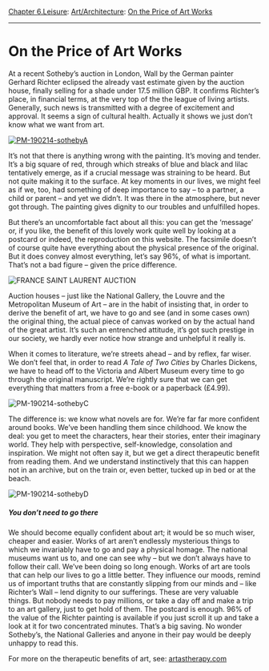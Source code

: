 [Chapter 6.Leisure](https://www.theschooloflife.com/thebookoflife/category/leisure/): [Art/Architecture](https://www.theschooloflife.com/thebookoflife/category/leisure/artarchitecture/): [On the Price of Art Works](https://www.theschooloflife.com/thebookoflife/art-reaches-record-price-at-auction-sign-we-dont-have-much-of-a-clue-what-art-is-for/)

* * *

# On the Price of Art Works

At a recent Sotheby’s auction in London, Wall by the German painter Gerhard Richter eclipsed the already vast estimate given by the auction house, finally selling for a shade under 17.5 million GBP. It confirms Richter’s place, in financial terms, at the very top of the the league of living artists. Generally, such news is transmitted with a degree of excitement and approval. It seems a sign of cultural health. Actually it shows we just don’t know what we want from art.

[![PM-190214-sothebyA](https://www.theschooloflife.com/thebookoflife/wp-content/uploads/2014/10/PM-190214-sothebyA.jpg)](http://www.thebookoflife.org/wp-content/uploads/2014/10/PM-190214-sothebyA.jpg)

It’s not that there is anything wrong with the painting. It’s moving and tender. It’s a big square of red, through which streaks of blue and black and lilac tentatively emerge, as if a crucial message was straining to be heard. But not quite making it to the surface. At key moments in our lives, we might feel as if we, too, had something of deep importance to say – to a partner, a child or parent – and yet we didn’t. It was there in the atmosphere, but never got through. The painting gives dignity to our troubles and unfulfilled hopes.

But there’s an uncomfortable fact about all this: you can get the ‘message’ or, if you like, the benefit of this lovely work quite well by looking at a postcard or indeed, the reproduction on this website. The facsimile doesn’t of course quite have everything about the physical presence of the original. But it does convey almost everything, let’s say 96%, of what is important. That’s not a bad figure – given the price difference.

![FRANCE SAINT LAURENT AUCTION](https://www.theschooloflife.com/thebookoflife/wp-content/uploads/2014/09/PM-190214-sothebyB.jpg)

Auction houses – just like the National Gallery, the Louvre and the Metropolitan Museum of Art – are in the habit of insisting that, in order to derive the benefit of art, we have to go and see (and in some cases own) the original thing, the actual piece of canvas worked on by the actual hand of the great artist. It’s such an entrenched attitude, it’s got such prestige in our society, we hardly ever notice how strange and unhelpful it really is.

When it comes to literature, we’re streets ahead – and by reflex, far wiser. We don’t feel that, in order to read _A Tale of Two Cities_ by Charles Dickens, we have to head off to the Victoria and Albert Museum every time to go through the original manuscript. We’re rightly sure that we can get everything that matters from a free e-book or a paperback (£4.99).

![PM-190214-sothebyC](https://www.theschooloflife.com/thebookoflife/wp-content/uploads/2014/09/PM-190214-sothebyC.jpg)

The difference is: we know what novels are for. We’re far far more confident around books. We’ve been handling them since childhood. We know the deal: you get to meet the characters, hear their stories, enter their imaginary world. They help with perspective, self-knowledge, consolation and inspiration. We might not often say it, but we get a direct therapeutic benefit from reading them. And we understand instinctively that this can happen not in an archive, but on the train or, even better, tucked up in bed or at the beach.

![PM-190214-sothebyD](https://www.theschooloflife.com/thebookoflife/wp-content/uploads/2014/09/PM-190214-sothebyD.jpg)

##### You don’t need to go there

We should become equally confident about art; it would be so much wiser, cheaper and easier. Works of art aren’t endlessly mysterious things to which we invariably have to go and pay a physical homage. The national museums want us to, and one can see why – but we don’t always have to follow their call. We’ve been doing so long enough. Works of art are tools that can help our lives to go a little better. They influence our moods, remind us of important truths that are constantly slipping from our minds and – like Richter’s Wall – lend dignity to our sufferings. These are very valuable things. But nobody needs to pay millions, or take a day off and make a trip to an art gallery, just to get hold of them. The postcard is enough. 96% of the value of the Richter painting is available if you just scroll it up and take a look at it for two concentrated minutes. That’s a big saving. No wonder Sotheby’s, the National Galleries and anyone in their pay would be deeply unhappy to read this.

For more on the therapeutic benefits of art, see: [artastherapy.com](http://www.artastherapy.com/)
